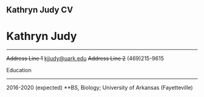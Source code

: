 ## Kathryn Judy CV

Kathryn Judy
============


--------------------    --------------------
~~Address Line 1~~           <kjjudy@uark.edu>
~~Address Line 2~~             \(469\)215-9615

Education
_________

2016-2020 (expected)
    **BS, Biology; University of Arkansas (Fayetteville)


